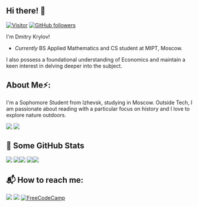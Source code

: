<h2>Hi there! 👋</h2>

[![Visitor](https://visitor-badge.laobi.icu/badge?page_id=dm1trykrylov.dm1trykrylov)](https://github.com/dm1trykrylov) [![GitHub followers](https://img.shields.io/github/followers/dm1trykrylov.svg?style=social&label=Follow)](https://github.com/dm1trykrylov?tab=followers)

I'm Dmitry Krylov!
- <i> Currently </i> BS Applied Mathematics and CS student at MIPT, Moscow. 

I also possess a foundational understanding of Economics and maintain a keen interest in delving deeper into the subject.

<!--
<h2>💻 I'm Currently workng on</h2>
- 
-->

<!--
- System Design and Distributed Computing
- Software Engineering
-->
<h2> About Me⚡:</h2>
I'm a Sophomore Student from Izhevsk, studying in Moscow.
Outside Tech, I am passionate about reading with a particular focus on history and I love to explore nature outdoors. 

<a href="https://github.com/dm1trykrylov/dm1trykrylov/releases/download/v1.13/cv_v1.13.pdf"><img src="https://img.shields.io/badge/Download%20CV(en)-%2523000011.svg?style=for-the-badge&color=%23eb4034&logo=Adobe%20Acrobat%20Reader&logoColor=white"/></a>
<a href="https://github.com/dm1trykrylov/dm1trykrylov/releases/download/v1.14/cv_v1.14_ru.pdf"><img src="https://img.shields.io/badge/Download%20CV(ru)-%2523000011.svg?style=for-the-badge&color=%67852b&logo=Adobe%20Acrobat%20Reader&logoColor=white"/></a>
<!-- TODO
![Python](https://img.shields.io/badge/Python-FFD43B?style=for-the-badge&logo=python&logoColor=blue)
![Pandas](https://img.shields.io/badge/Pandas-2C2D72?style=for-the-badge&logo=pandas&logoColor=white)
![Matplotlib](https://img.shields.io/badge/Matplotlib-%23ffffff.svg?style=for-the-badge&logo=Matplotlib&logoColor=black)
![Flask](https://camo.githubusercontent.com/9dba3de3e1f156e64977675a58069488ee4550ad887bbd56283ec3fa1dc45c57/68747470733a2f2f696d672e736869656c64732e696f2f62616467652f2d666c61736b2d3030303030303f6c6f676f3d466c61736b267374796c653d666f722d7468652d6261646765266c6f676f436f6c6f723d7768697465)
![Django](https://camo.githubusercontent.com/5ebc8bbbe9179d0121ed4e660ca60fd4e8e90e4d6ff1a44ca81ab8e6d915ca96/68747470733a2f2f696d672e736869656c64732e696f2f62616467652f2d446a616e676f2d3039324532303f6c6f676f3d446a616e676f267374796c653d666f722d7468652d6261646765266c6f676f436f6c6f723d7768697465)
![C++](https://img.shields.io/badge/c++-%2300599C.svg?style=for-the-badge&logo=c%2B%2B&logoColor=white)
![LaTeX](https://img.shields.io/badge/latex-%23008080.svg?style=for-the-badge&logo=latex&logoColor=white)

![Express.js](https://img.shields.io/badge/express.js-%23404d59.svg?style=for-the-badge&logo=express&logoColor=%2361DAFB)
![Linux](https://camo.githubusercontent.com/d40d6f0509d60cce1c08408421569b50557015f8490aea945dd26ca496b96bd9/68747470733a2f2f696d672e736869656c64732e696f2f62616467652f2d4c696e75782d4643433632343f6c6f676f3d4c696e7578267374796c653d666f722d7468652d6261646765266c6f676f436f6c6f723d626c61636b)-->

<!-- 👨‍🎓 Education -->

<h2>👀 Some GitHub Stats</h2>

![](https://github-profile-summary-cards.vercel.app/api/cards/profile-details?username=dm1trykrylov&theme=github_dark)
![](https://github-profile-summary-cards.vercel.app/api/cards/repos-per-language?username=dm1trykrylov&theme=github_dark)![](https://github-profile-summary-cards.vercel.app/api/cards/most-commit-language?username=dm1trykrylov&theme=github_dark)
![](https://github-profile-summary-cards.vercel.app/api/cards/stats?username=dm1trykrylov&theme=github_dark)![](https://github-profile-summary-cards.vercel.app/api/cards/productive-time?username=dm1trykrylov&theme=github_dark)


<h2>📬 How to reach me:</h2>

<a href="mailto:feldlerche@yandex.ru"><img src="https://img.shields.io/badge/Gmail-D14836?style=for-the-badge&logo=gmail&logoColor=white"/></a><!-- Gmail -->
<a href="https://t.me/dm1trykrylov"><img src="https://img.shields.io/badge/Telegram-00B2FF?style=for-the-badge&logo=messenger&logoColor=white"/></a><!-- Telegram -->
<a href="https://www.freecodecamp.org/dekrylov">![FreeCodeCamp](https://img.shields.io/badge/Freecodecamp-%23123.svg?&style=for-the-badge&logo=freecodecamp&logoColor=green)</a><!-- freecodecamp.org -->

